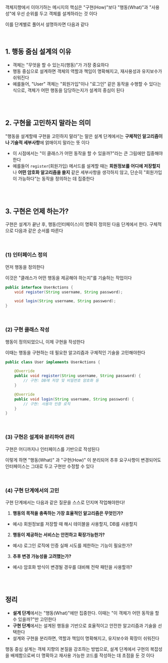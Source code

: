 </br>

객체지향에서 이야기하는 메시지의 핵심은 "구현(How)"보다 "행동(What)"과 "사용성"에 우선 순위를 두고 객체를 설계하라는 것 이다

이를 단계별로 풀어서 설명하자면 다음과 같다

</br>

## 1. 행동 줌심 설계의 이유

- 객체는 "무엇을 할 수 있는지(행동)"가 가장 중요하다
- 행동 중심으로 설계하면 객체의 역할과 책임이 명확해지고, 재사용성과 유지보수가 쉬워진다
- 예를들어, "User" 객체는 "회원가입"이나 "로그인" 같은 동작을 수행할 수 있다는 식으로, 객체가 어떤 행동을 담당하는지가 설계의 중심이 된다

</br>
</br>

## 2. 구현을 고민하지 말라는 의미

"행동을 설계할때 구현을 고민하지 말라"는 말은 설계 단계에서는 **구체적인 알고리즘이나 기술적 세부사항**에 얽매이지 말라는 뜻 이다

- 이 시점에서는 "이 클래스가 어떤 동작을 할 수 있을까?"라는 큰 그림에만 집중해야 한다
- 예를들어 `register`(회원가입) 메서드를 설계할 때는 **회원정보를 어디에 저장할지**나 **어떤 암호화 알고리즘을 쓸지** 같은 세부사항을 생각하지 않고, 단순히 "회원가입이 가능하다"는 동작을 정의하는 데 집중한다

</br>
</br>

## 3. 구현은 언제 하는가?

구현은 설계가 끝난 후, 행동(인터페이스)이 명확히 정의된 다음 단계에서 한다. 구체적으로 다음과 같은 순서를 따른다

</br>

### (1) 인터페이스 정의

먼저 행동을 정의한다

이것은 "클래스가 어떤 행동을 제공해야 하는지"를 기술하는 작업이다

```java
public interface UserActions {
    void register(String username, String password);

    void login(String username, String password);
}
```

</br>

### (2) 구현 클래스 작성

행동이 정의되었으니, 이제 구현을 작성한다

이때는 행동을 구현하는 데 필요한 알고리즘과 구체적인 기술을 고민해야한다

```java
public class User implements UserActions {

    @Override
    public void register(String username, String password) {
        // 구현: DB에 저장 및 비밀번호 암호화 등
    }

    @Override
    public void login(String username, String password) {
        // 구현: 사용자 인증 로직
    }
}
```

</br>

### (3) 구현은 설계와 분리하여 관리

구현은 어디까지나 인터페이스를 기반으로 작성된다

이렇게 하면 "행동(What)" 과 "구현(How)" 이 분리되어 추후 요구사항이 변경되어도 인터페이스는 그대로 두고 구현만 수정할 수 있다

</br>

### (4) 구현 단계에서의 고민

구현 단계에서는 다음과 같은 질문을 스스로 던지며 작업해야한다!

1. **행동의 목적을 충족하는 가장 효율적인 알고리즘은 무엇인가?**

- 예시) 회원정보를 저장할 때 해시 테이블을 사용할지, DB를 사용할지

2. **행동이 제공하는 서비스는 안전하고 확장가능한가?**

- 예시) 로그인 로직에 인증 실패 시도를 제한하는 기능이 필요한가?

3. **추후 변경 가능성을 고려했는가?**

- 예시) 암호화 방식이 변경될 경우를 대비해 전략 패턴을 사용할까?

</br>
</br>

## 정리

- **설계 단계**에서는 "행동(What)"에만 집중한다. 이때는 "이 객체가 어떤 동작을 할 수 있을까?"만 고민한다
- **구현 단계**에서는 설계된 행동을 기반으로 효율적이고 안전한 알고리즘과 기술을 선택한다
- 설계와 구현을 분리하면, 역할과 책임이 명확해지고, 유지보수와 확장이 쉬워진다

행동 중심 설계는 객체 지향의 본질을 강조하는 방법으로, 설계 단계에서 구현의 복잡성을 배제함으로써 더 명확하고 재사용 가능한 코드를 작성하는 데 초점을 둔 것 이다
